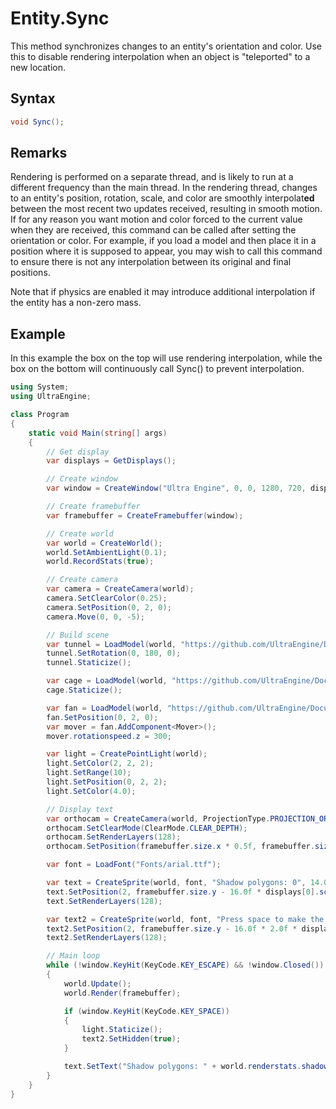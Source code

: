 # Entity.Sync

This method synchronizes changes to an entity's orientation and color. Use this to disable rendering interpolation when an object is "teleported" to a new location.

## Syntax

```csharp
void Sync();
```

## Remarks

Rendering is performed on a separate thread, and is likely to run at a different frequency than the main thread. In the rendering thread, changes to an entity's position, rotation, scale, and color are smoothly interpolat**ed** between the most recent two updates received, resulting in smooth motion. If for any reason you want motion and color forced to the current value when they are received, this command can be called after setting the orientation or color. For example, if you load a model and then place it in a position where it is supposed to appear, you may wish to call this command to ensure there is not any interpolation between its original and final positions.

Note that if physics are enabled it may introduce additional interpolation if the entity has a non-zero mass.

## Example

In this example the box on the top will use rendering interpolation, while the box on the bottom will continuously call Sync() to prevent interpolation.

```csharp
using System;
using UltraEngine;

class Program
{
    static void Main(string[] args)
    {
        // Get display
        var displays = GetDisplays();

        // Create window
        var window = CreateWindow("Ultra Engine", 0, 0, 1280, 720, displays[0], WindowFlags.WINDOW_TITLEBAR | WindowFlags.WINDOW_CENTER);

        // Create framebuffer
        var framebuffer = CreateFramebuffer(window);

        // Create world
        var world = CreateWorld();
        world.SetAmbientLight(0.1);
        world.RecordStats(true);

        // Create camera
        var camera = CreateCamera(world);
        camera.SetClearColor(0.25);
        camera.SetPosition(0, 2, 0);
        camera.Move(0, 0, -5);

        // Build scene
        var tunnel = LoadModel(world, "https://github.com/UltraEngine/Documentation/raw/master/Assets/Models/Underground/tunnel_t.glb");
        tunnel.SetRotation(0, 180, 0);
        tunnel.Staticize();

        var cage = LoadModel(world, "https://github.com/UltraEngine/Documentation/raw/master/Assets/Models/Underground/fancage.glb");
        cage.Staticize();

        var fan = LoadModel(world, "https://github.com/UltraEngine/Documentation/raw/master/Assets/Models/Underground/fanblades.glb");
        fan.SetPosition(0, 2, 0);
        var mover = fan.AddComponent<Mover>();
        mover.rotationspeed.z = 300;

        var light = CreatePointLight(world);
        light.SetColor(2, 2, 2);
        light.SetRange(10);
        light.SetPosition(0, 2, 2);
        light.SetColor(4.0);

        // Display text
        var orthocam = CreateCamera(world, ProjectionType.PROJECTION_ORTHOGRAPHIC);
        orthocam.SetClearMode(ClearMode.CLEAR_DEPTH);
        orthocam.SetRenderLayers(128);
        orthocam.SetPosition(framebuffer.size.x * 0.5f, framebuffer.size.y * 0.5f);

        var font = LoadFont("Fonts/arial.ttf");

        var text = CreateSprite(world, font, "Shadow polygons: 0", 14.0 * displays[0].scale);
        text.SetPosition(2, framebuffer.size.y - 16.0f * displays[0].scale);
        text.SetRenderLayers(128);

        var text2 = CreateSprite(world, font, "Press space to make the light static.", 14.0 * displays[0].scale);
        text2.SetPosition(2, framebuffer.size.y - 16.0f * 2.0f * displays[0].scale);
        text2.SetRenderLayers(128);

        // Main loop
        while (!window.KeyHit(KeyCode.KEY_ESCAPE) && !window.Closed())
        {
            world.Update();
            world.Render(framebuffer);

            if (window.KeyHit(KeyCode.KEY_SPACE))
            {
                light.Staticize();
                text2.SetHidden(true);
            }

            text.SetText("Shadow polygons: " + world.renderstats.shadowpolygons.ToString());
        }
    }
}
```